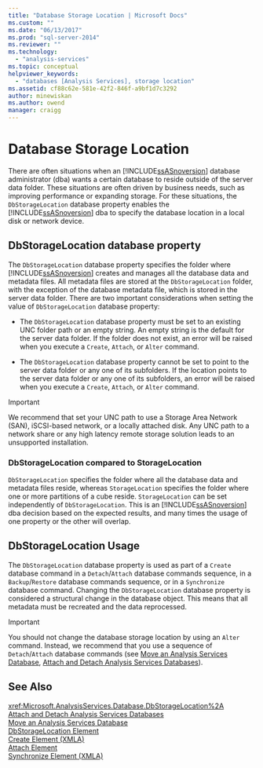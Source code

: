 ```yaml
---
title: "Database Storage Location | Microsoft Docs"
ms.custom: ""
ms.date: "06/13/2017"
ms.prod: "sql-server-2014"
ms.reviewer: ""
ms.technology: 
  - "analysis-services"
ms.topic: conceptual
helpviewer_keywords: 
  - "databases [Analysis Services], storage location"
ms.assetid: cf88c62e-581e-42f2-846f-a9bf1d7c3292
author: minewiskan
ms.author: owend
manager: craigg
---
```

# Database Storage Location
  There are often situations when an [!INCLUDE[ssASnoversion](../../includes/ssasnoversion-md.md)] database administrator (dba) wants a certain database to reside outside of the server data folder. These situations are often driven by business needs, such as improving performance or expanding storage. For these situations, the `DbStorageLocation` database property enables the [!INCLUDE[ssASnoversion](../../includes/ssasnoversion-md.md)] dba to specify the database location in a local disk or network device.  
  
## DbStorageLocation database property  
 The `DbStorageLocation` database property specifies the folder where [!INCLUDE[ssASnoversion](../../includes/ssasnoversion-md.md)] creates and manages all the database data and metadata files. All metadata files are stored at the `DbStorageLocation` folder, with the exception of the database metadata file, which is stored in the server data folder. There are two important considerations when setting the value of `DbStorageLocation` database property:  
  
-   The `DbStorageLocation` database property must be set to an existing UNC folder path or an empty string. An empty string is the default for the server data folder. If the folder does not exist, an error will be raised when you execute a `Create`, `Attach`, or `Alter` command.  
  
-   The `DbStorageLocation` database property cannot be set to point to the server data folder or any one of its subfolders. If the location points to the server data folder or any one of its subfolders, an error will be raised when you execute a `Create`, `Attach`, or `Alter` command.  
  
> [!IMPORTANT]  
>  We recommend that set your UNC path to use a Storage Area Network (SAN), iSCSI-based network, or a locally attached disk. Any UNC path to a network share or any high latency remote storage solution leads to an unsupported installation.  
  
### DbStorageLocation compared to StorageLocation  
 `DbStorageLocation` specifies the folder where all the database data and metadata files reside, whereas `StorageLocation` specifies the folder where one or more partitions of a cube reside. `StorageLocation` can be set independently of `DbStorageLocation`. This is an [!INCLUDE[ssASnoversion](../../includes/ssasnoversion-md.md)] dba decision based on the expected results, and many times the usage of one property or the other will overlap.  
  
## DbStorageLocation Usage  
 The `DbStorageLocation` database property is used as part of a `Create` database command in a `Detach`/`Attach` database commands sequence, in a `Backup`/`Restore` database commands sequence, or in a `Synchronize` database command. Changing the `DbStorageLocation` database property is considered a structural change in the database object. This means that all metadata must be recreated and the data reprocessed.  
  
> [!IMPORTANT]  
>  You should not change the database storage location by using an `Alter` command. Instead, we recommend that you use a sequence of `Detach`/`Attach` database commands (see [Move an Analysis Services Database](move-an-analysis-services-database.md), [Attach and Detach Analysis Services Databases](attach-and-detach-analysis-services-databases.md)).  
  
## See Also  
 <xref:Microsoft.AnalysisServices.Database.DbStorageLocation%2A>   
 [Attach and Detach Analysis Services Databases](attach-and-detach-analysis-services-databases.md)   
 [Move an Analysis Services Database](move-an-analysis-services-database.md)   
 [DbStorageLocation Element](../xmla/xml-elements-properties/dbstoragelocation-element.md)   
 [Create Element &#40;XMLA&#41;](../xmla/xml-elements-commands/create-element-xmla.md)   
 [Attach Element](../xmla/xml-elements-commands/attach-element.md)   
 [Synchronize Element &#40;XMLA&#41;](../xmla/xml-elements-commands/synchronize-element-xmla.md)  
  
  
